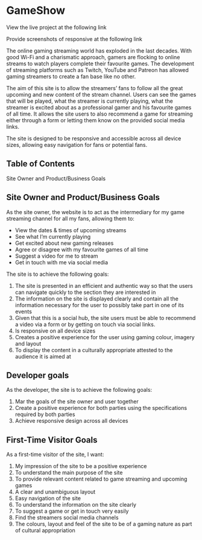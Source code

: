# GameShow

View the live project at the following link

Provide screenshots of responsive at the following link

The online gaming streaming world has exploded in the last decades. With good Wi-Fi and a charismatic approach, gamers are flocking to online streams to watch players complete their favourite games.
The development of streaming platforms such as Twitch, YouTube and Patreon has allowed gaming streamers to create a fan base like no other.

The aim of this site is to allow the streamers’ fans to follow all the great upcoming and new content of the stream channel. Users can see the games that will be played, what the streamer is currently playing, what the streamer is excited about as a professional gamer and his favourite games of all time. It allows the site users to also recommend a game for streaming either through a form or letting them know on the provided social media links.

The site is designed to be responsive and accessible across all device sizes, allowing easy navigation for fans or potential fans.

## Table of Contents
Site Owner and Product/Business Goals

## Site Owner and Product/Business Goals
As the site owner, the website is to act as the intermediary for my game streaming channel for all my fans, allowing them to:
* View the dates & times of upcoming streams
* See what I’m currently playing
* Get excited about new gaming releases
* Agree or disagree with my favourite games of all time
* Suggest a video for me to stream
* Get in touch with me via social media

The site is to achieve the following goals:

1. The site is presented in an efficient and authentic way so that the users can navigate quickly to the section they are interested in
2. The information on the site is displayed clearly and contain all the information necessary for the user to possibly take part in one of its events
3. Given that this is a social hub, the site users must be able to recommend a video via a form or by getting on touch via social links.
4. Is responsive on all device sizes
5. Creates a positive experience for the user using gaming colour, imagery and layout
6. To display the content in a culturally appropriate attested to the audience it is aimed at

## Developer goals
As the developer, the site is to achieve the following goals:

1. Mar the goals of the site owner and user together
2. Create a positive experience for both parties using the specifications required by both parties
3. Achieve responsive design across all devices

## First-Time Visitor Goals
As a first-time visitor of the site, I want:

1. My impression of the site to be a positive experience
2. To understand the main purpose of the site
3. To provide relevant content related to game streaming and upcoming games
4. A clear and unambiguous layout
5. Easy navigation of the site
6. To understand the information on the site clearly
7. To suggest a game or get in touch very easily
8. Find the streamers social media channels
9. The colours, layout and feel of the site to be of a gaming nature as part of cultural appropriation



